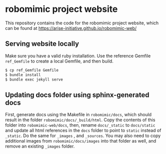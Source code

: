 # robomimic project website

This repository contains the code for the robomimic project website, which can be found at https://arise-initiative.github.io/robomimic-web/

## Serving website locally

Make sure you have a valid ruby installation. Use the reference Gemfile `ref_Gemfile` to create a local Gemfile, and then build.
```sh
$ cp ref_Gemfile Gemfile
$ bundle install
$ bundle exec jekyll serve
```

## Updating docs folder using sphinx-generated docs

First, generate docs using the Makefile in `robomimic/docs`, which should result in the folder `robomimic/docs/_build/html`. 
Copy the contents of this folder into `robomimic-web/docs`, then, rename `docs/_static` to `docs/static` and update all 
html references in the `docs` folder to point to `static` instead of `_static`. Do the same for `_images` , and `_sources`. You may also
need to copy additional images from `robomimic/docs/images` into that folder as well, and remove an existing `_images` folder.
